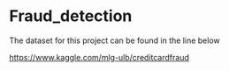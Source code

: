 # Fraud_detection

The dataset for this project can be found in the line below

https://www.kaggle.com/mlg-ulb/creditcardfraud
